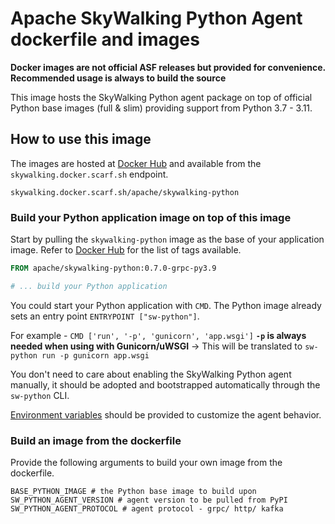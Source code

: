 # Apache SkyWalking Python Agent dockerfile and images

**Docker images are not official ASF releases but provided for convenience. Recommended usage is always to build the
source**

This image hosts the SkyWalking Python agent package on top of official Python base images (full & slim) providing support from 
Python 3.7 - 3.11.

## How to use this image

The images are hosted at [Docker Hub](https://hub.docker.com/r/apache/skywalking-python) and available from the `skywalking.docker.scarf.sh` endpoint.

`skywalking.docker.scarf.sh/apache/skywalking-python`

### Build your Python application image on top of this image

Start by pulling the `skywalking-python` image as the base of your application image.
Refer to [Docker Hub](https://hub.docker.com/r/apache/skywalking-python) for the list of tags available.

```dockerfile
FROM apache/skywalking-python:0.7.0-grpc-py3.9

# ... build your Python application
```

You could start your Python application with `CMD`. The Python image already sets an entry point `ENTRYPOINT ["sw-python"]`.

For example - `CMD ['run', '-p', 'gunicorn', 'app.wsgi']` 
**`-p` is always needed when using with Gunicorn/uWSGI** -> This will be translated to `sw-python run -p gunicorn app.wsgi`

You don't need to care about enabling the SkyWalking Python agent manually, 
it should be adopted and bootstrapped automatically through the `sw-python` CLI.

[Environment variables](Configuration.md) should be provided to customize the agent behavior.

### Build an image from the dockerfile 

Provide the following arguments to build your own image from the dockerfile.

```text
BASE_PYTHON_IMAGE # the Python base image to build upon
SW_PYTHON_AGENT_VERSION # agent version to be pulled from PyPI
SW_PYTHON_AGENT_PROTOCOL # agent protocol - grpc/ http/ kafka
```
